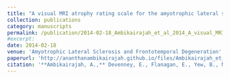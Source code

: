 ```yaml
---
title: "A visual MRI atrophy rating scale for the amyotrophic lateral sclerosis-frontotemporal dementia continuum."
collection: publications
category: manuscripts
permalink: /publication/2014-02-18_Ambikairajah_et_al_2014_A_visual_MRI_atrophy_Amyotrophic_Lateral_Sclerosis_and_Frontotemporal_Degeneration
#excerpt:  
date: 2014-02-18
venue: 'Amyotrophic Lateral Sclerosis and Frontotemporal Degeneration'
paperurl: 'http://ananthanambikairajah.github.io/files/Ambikairajah_et_al_2014_A_visual_MRI_atrophy_Amyotrophic_Lateral_Sclerosis_and_Frontotemporal_Degeneration.pdf'
citation: '**Ambikairajah, A.,** Devenney, E., Flanagan, E., Yew, B., Mioshi, E., Kiernan, M. C., Hodges, J. R., & Hornberger, M. (2014). &quot;A visual MRI atrophy rating scale for the amyotrophic lateral sclerosis-frontotemporal dementia continuum..&quot; <i>Amyotrophic Lateral Sclerosis and Frontotemporal Degeneration</i>. *15*(3-4), 226-234.'
---
```


<object data="../files/Ambikairajah_et_al_2014_A_visual_MRI_atrophy_Amyotrophic_Lateral_Sclerosis_and_Frontotemporal_Degeneration.pdf" width="1000" height="1000" type='application/pdf'></object>